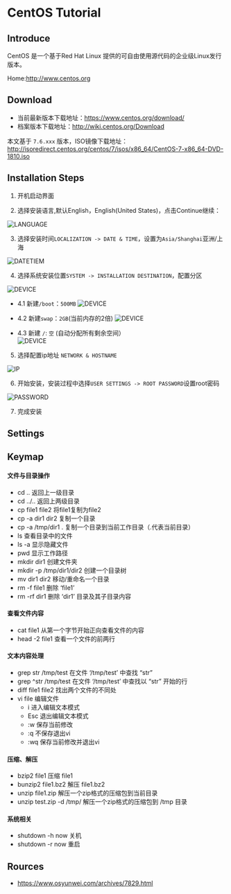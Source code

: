 # CentOS  Tutorial

## Introduce
CentOS 是一个基于Red Hat Linux 提供的可自由使用源代码的企业级Linux发行版本。

Home:http://www.centos.org
## Download
- 当前最新版本下载地址：https://www.centos.org/download/
- 档案版本下载地址：http://wiki.centos.org/Download

本文基于 `7.6.xxx` 版本，ISO镜像下载地址：http://isoredirect.centos.org/centos/7/isos/x86_64/CentOS-7-x86_64-DVD-1810.iso
## Installation Steps
1. 开机启动界面

2. 选择安装语言,默认English，English(United States)，点击Continue继续： 

  ![LANGUAGE](image/CentOS-1.png)

3. 选择安装时间`LOCALIZATION -> DATE & TIME`，设置为`Asia/Shanghai`亚洲/上海

  ![DATETIEM](image/CentOS-2.png)

4. 选择系统安装位置`SYSTEM -> INSTALLATION DESTINATION`，配置分区

  ![DEVICE](image/CentOS-3.png)

   - 4.1 新建`/boot`：`500MB`
   ![DEVICE](image/CentOS-3.1.png)
    
   - 4.2 新建`swap`：`2GB`(当前内存的2倍)
   ![DEVICE](image/CentOS-3.2.png)
    
   - 4.3 新建 `/`: `空` (自动分配所有剩余空间）  
   ![DEVICE](image/CentOS-3.3.png)
    
5. 选择配置ip地址 `NETWORK & HOSTNAME`

  ![IP](image/CentOS-4.png)

6. 开始安装，安装过程中选择`USER SETTINGS -> ROOT PASSWORD`设置root密码

  ![PASSWORD](image/CentOS-5.png)

7. 完成安装

## Settings

## Keymap

#### 文件与目录操作
+ cd ..                     返回上一级目录
+ cd ../..                  返回上两级目录
+ cp file1 file2            将file1复制为file2
+ cp -a dir1 dir2           复制一个目录
+ cp -a /tmp/dir1 .         复制一个目录到当前工作目录（.代表当前目录）
+ ls                       查看目录中的文件
+ ls -a                    显示隐藏文件
+ pwd                      显示工作路径
+ mkdir dir1               创建文件夹
+ mkdir -p /tmp/dir1/dir2  创建一个目录树
+ mv dir1 dir2             移动/重命名一个目录
+ rm -f file1              删除 ‘file1’
+ rm -rf dir1              删除 ‘dir1’ 目录及其子目录内容

#### 查看文件内容
+ cat file1                从第一个字节开始正向查看文件的内容
+ head -2 file1            查看一个文件的前两行
#### 文本内容处理
+ grep str /tmp/test       在文件 ‘/tmp/test’ 中查找 “str”
+ grep ^str /tmp/test      在文件 ‘/tmp/test’ 中查找以 “str” 开始的行
+ diff file1 file2         找出两个文件的不同处
+ vi file                  编辑文件
    + i     	进入编辑文本模式
    + Esc       退出编辑文本模式
    + :w        保存当前修改
    + :q        不保存退出vi
    + :wq       保存当前修改并退出vi
#### 压缩、解压
+ bzip2 file1               压缩 file1
+ bunzip2 file1.bz2         解压 file1.bz2
+ unzip file1.zip           解压一个zip格式的压缩包到当前目录
+ unzip test.zip -d /tmp/   解压一个zip格式的压缩包到 /tmp 目录
#### 系统相关
+ shutdown -h now           关机
+ shutdown -r now           重启

## Rources
+ https://www.osyunwei.com/archives/7829.html
